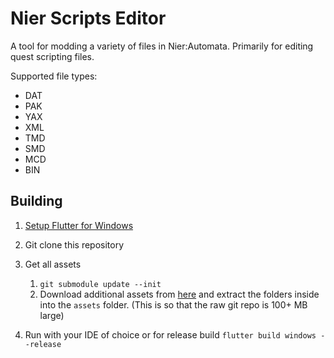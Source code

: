 # Nier Scripts Editor

A tool for modding a variety of files in Nier:Automata. Primarily for editing quest scripting files.

Supported file types:
- DAT
- PAK
- YAX
- XML
- TMD
- SMD
- MCD
- BIN

## Building

1. [Setup Flutter for Windows](https://docs.flutter.dev/get-started/install/windows)

2. Git clone this repository

3. Get all assets
   1. `git submodule update --init`
   2. Download additional assets from [here](https://github.com/ArthurHeitmann/NierScriptsEditor/releases/tag/assetsV0.1.0) and extract the folders inside into the `assets` folder. (This is so that the raw git repo is 100+ MB large)

4. Run with your IDE of choice or for release build `flutter build windows --release`
